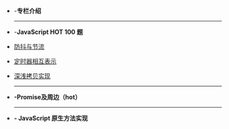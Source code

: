 

<!-- docs/_sidebar.md -->

* -**专栏介绍**

  ------

- -**JavaScript HOT 100 题**

- [防抖与节流](面试题集合/Js手写题系列/防抖与节流.md)

- [定时器相互表示](面试题集合/Js手写题系列/定时器相互表示.md)

- [深浅拷贝实现](面试题集合/Js手写题系列/深浅拷贝.md)

  ------

  

- **-Promise及周边（hot）**

  ------

  

- **- JavaScript 原生方法实现**

  

  
